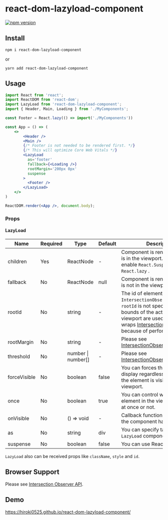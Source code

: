 # react-dom-lazyload-component

[![npm version](https://badge.fury.io/js/react-dom-lazyload-component.svg)](https://badge.fury.io/js/react-dom-lazyload-component)

## Install

```
npm i react-dom-lazyload-component
```

or

```
yarn add react-dom-lazyload-component
```

## Usage

```jsx
import React from 'react';
import ReactDOM from 'react-dom';
import LazyLoad from 'react-dom-lazyload-component';
import { Header, Main, Loading } from './MyComponents';

const Footer = React.lazy(() => import('./MyComponents'))

const App = () => (
    <>
        <Header />
        <Main />
        {/* Footer is not needed to be rendered first. */}
        {/* This will optimize Core Web Vitals */}
        <LazyLoad
          as='footer'
          fallback={<Loading />}
          rootMargin='200px 0px'
          suspense
        >
          <Footer />
        </LazyLoad>
    </>
)

ReactDOM.render(<App />, document.body);
```

### Props

#### LazyLoad

| Name               | Required | Type                   | Default | Description                                                                                                                                                                                                                                                                                         |
|--------------------|----------|------------------------|---------|-----------------------------------------------------------------------------------------------------------------------------------------------------------------------------------------------------------------------------------------------------------------------------------------------------|
| children           | Yes      | ReactNode              | -       | Component is rendered when it is in the viewport. Automatically enable `React.Suspense` if you use `React.lazy` .                                                                                                                                                                                   |
| fallback | No       | ReactNode              | null    | Component is rendered when it is not in the viewport.                                                                                                                                                                                                                                               |
| rootId             | No       | string                 | -       | The id of element which is `IntersectionObserver`'s target. If `rootId` is not specified, then the bounds of the actual document viewport are used. This prop wraps [IntersectionObserver.root](https://developer.mozilla.org/en-US/docs/Web/API/IntersectionObserver/root) because of performance. |
| rootMargin         | No       | string                 | -       | Please see [IntersectionObserver.rootMargin](https://developer.mozilla.org/en-US/docs/Web/API/IntersectionObserver/rootMargin).                                                                                                                                                                     |
| threshold          | No       | number &#124; number[] | -       | Please see [IntersectionObserver.thresholds](https://developer.mozilla.org/en-US/docs/Web/API/IntersectionObserver/thresholds).                                                                                                                                                                     |
| forceVisible       | No       | boolean                | false   | You can forces the component to display regardless of whether the element is visible in the viewport.                                                                                                                                                                                               |
| once               | No       | boolean                | true    | You can control whether the element in the viewport is shown at once or not.                                                                                                                                                                                                                        |
| onVisible          | No       | () => void             | -       | Callback function called when the component has been visible.                                                                                                                                                                                                                                       |
| as                 | No       | string                 | div     | You can specify tag name to `LazyLoad` component.                                                                                                                                                                                                                                                   |
| suspense           | No       | boolean                | false   | You can use React.Suspense.                                                                                                                                                                                                                                                                         |

`LazyLoad` also can be received props like `className`, `style` and `id`.

## Browser Support

Please see [Intersection Observer API](https://developer.mozilla.org/en-US/docs/Web/API/Intersection_Observer_API#browser_compatibility).

## Demo
https://hiroki0525.github.io/react-dom-lazyload-component/